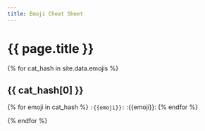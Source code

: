 ```yaml
---
title: Emoji Cheat Sheet
---
```


# {{ page.title }}


{% for cat_hash in site.data.emojis %}

## {{ cat_hash[0] }}

{% for emoji in cat_hash %}
`:{{emoji}}:` :{{emoji}}: 
{% endfor %}

{% endfor %}

